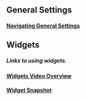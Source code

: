 ## General Settings
#### [Navigating General Settings](https://easywpguide.com/wordpress-manual/settings/general/)

## Widgets

##### Links to  using widgets.

#### [Widgets Video Overview](http://umw.domains/wordpress-basics/#widget) 

#### [Widget Snapshot](https://easywpguide.com/wordpress-manual/appearance/widgets/)